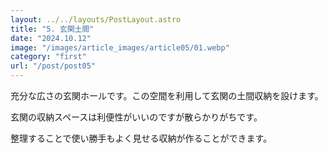 ```yaml
---
layout: ../../layouts/PostLayout.astro
title: "5. 玄関土間"
date: "2024.10.12"
image: "/images/article_images/article05/01.webp"
category: "first"
url: "/post/post05"
---
```


充分な広さの玄関ホールです。この空間を利用して玄関の土間収納を設けます。

玄関の収納スペースは利便性がいいのですが散らかりがちです。

整理することで使い勝手もよく見せる収納が作ることができます。

